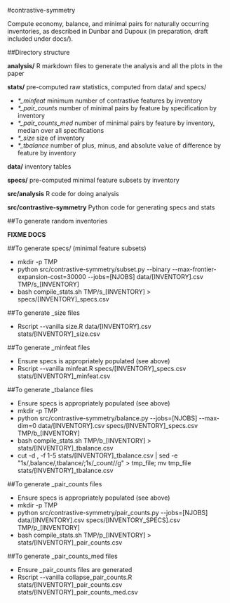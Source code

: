 #contrastive-symmetry

Compute economy, balance, and minimal pairs for naturally occurring 
inventories, as described in Dunbar and Dupoux (in preparation, draft
included under docs/).

##Directory structure

**analysis/** R markdown files to generate the analysis and all the
plots in the paper

**stats/** pre-computed raw statistics, computed from data/ and specs/

* *\*\_minfeat* minimum number of contrastive features by inventory
* *\*\_pair_counts* number of minimal pairs by feature by specification by
inventory
* *\*\_pair_counts_med* number of minimal pairs by feature by inventory,
median over all specifications
* *\*\_size* size of inventory
* *\*\_tbalance* number of plus, minus, and absolute value of difference by feature
by inventory

**data/** inventory tables

**specs/** pre-computed minimal feature subsets by inventory

**src/analysis** R code for doing analysis

**src/contrastive-symmetry** Python code for generating specs and stats

##To generate random inventories

**FIXME DOCS**

##To generate specs/ (minimal feature subsets)

- mkdir -p TMP
- python src/contrastive-symmetry/subset.py \-\-binary \-\-max-frontier-expansion-cost=30000 \-\-jobs=[NJOBS] data/[INVENTORY].csv TMP/s\_[INVENTORY]
- bash compile\_stats.sh TMP/s\_[INVENTORY] > specs/[INVENTORY]\_specs.csv

##To generate \_size files

- Rscript \-\-vanilla size.R data/[INVENTORY].csv stats/[INVENTORY]\_size.csv

##To generate \_minfeat files

- Ensure specs is appropriately populated (see above)
- Rscript \-\-vanilla minfeat.R specs/[INVENTORY]\_specs.csv stats/[INVENTORY]\_minfeat.csv

##To generate \_tbalance files

- Ensure specs is appropriately populated (see above)
- mkdir -p TMP
- python src/contrastive-symmetry/balance.py \-\-jobs=[NJOBS] \-\-max-dim=0 data/[INVENTORY].csv specs/[INVENTORY]\_specs.csv TMP/b\_[INVENTORY]
- bash compile\_stats.sh TMP/b\_[INVENTORY] > stats/[INVENTORY]\_tbalance.csv
- cut -d , -f 1-5 stats/[INVENTORY]\_tbalance.csv | sed -e "1s/,balance/,tbalance/;1s/\_count//g" > tmp\_file; mv tmp\_file stats/[INVENTORY]\_tbalance.csv

##To generate \_pair\_counts files

- Ensure specs is appropriately populated (see above)
- mkdir -p TMP
- python src/contrastive-symmetry/pair\_counts.py \-\-jobs=[NJOBS] data/[INVENTORY].csv specs/[INVENTORY\_SPECS].csv TMP/p\_[INVENTORY]
- bash compile\_stats.sh TMP/p\_[INVENTORY] > stats/[INVENTORY]\_pair\_counts.csv

##To generate \_pair\_counts\_med files

- Ensure \_pair\_counts files are generated
- Rscript \-\-vanilla collapse_pair_counts.R stats/[INVENTORY]_pair_counts.csv  stats/[INVENTORY]_pair_counts_med.csv

